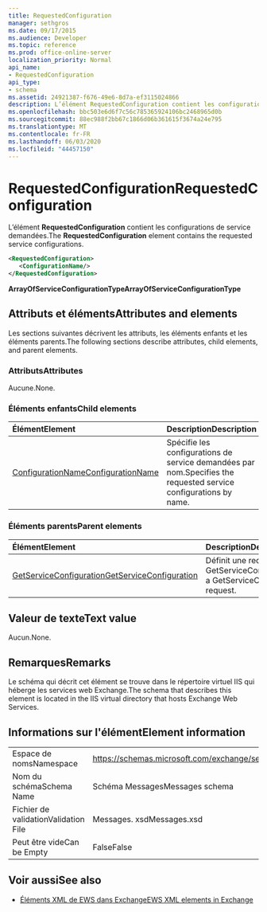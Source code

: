 ```yaml
---
title: RequestedConfiguration
manager: sethgros
ms.date: 09/17/2015
ms.audience: Developer
ms.topic: reference
ms.prod: office-online-server
localization_priority: Normal
api_name:
- RequestedConfiguration
api_type:
- schema
ms.assetid: 24921387-f676-49e6-8d7a-ef3115024866
description: L’élément RequestedConfiguration contient les configurations de service demandées.
ms.openlocfilehash: bbc503e6d6f7c56c785365924106bc2468965d0b
ms.sourcegitcommit: 88ec988f2bb67c1866d06b361615f3674a24e795
ms.translationtype: MT
ms.contentlocale: fr-FR
ms.lasthandoff: 06/03/2020
ms.locfileid: "44457150"
---
```

# <a name="requestedconfiguration"></a><span data-ttu-id="2f622-103">RequestedConfiguration</span><span class="sxs-lookup"><span data-stu-id="2f622-103">RequestedConfiguration</span></span>

<span data-ttu-id="2f622-104">L’élément **RequestedConfiguration** contient les configurations de service demandées.</span><span class="sxs-lookup"><span data-stu-id="2f622-104">The **RequestedConfiguration** element contains the requested service configurations.</span></span> 
  
```XML
<RequestedConfiguration>
   <ConfigurationName/>
</RequestedConfiguration>
```

 <span data-ttu-id="2f622-105">**ArrayOfServiceConfigurationType**</span><span class="sxs-lookup"><span data-stu-id="2f622-105">**ArrayOfServiceConfigurationType**</span></span>
## <a name="attributes-and-elements"></a><span data-ttu-id="2f622-106">Attributs et éléments</span><span class="sxs-lookup"><span data-stu-id="2f622-106">Attributes and elements</span></span>

<span data-ttu-id="2f622-107">Les sections suivantes décrivent les attributs, les éléments enfants et les éléments parents.</span><span class="sxs-lookup"><span data-stu-id="2f622-107">The following sections describe attributes, child elements, and parent elements.</span></span>
  
### <a name="attributes"></a><span data-ttu-id="2f622-108">Attributs</span><span class="sxs-lookup"><span data-stu-id="2f622-108">Attributes</span></span>

<span data-ttu-id="2f622-109">Aucune.</span><span class="sxs-lookup"><span data-stu-id="2f622-109">None.</span></span>
  
### <a name="child-elements"></a><span data-ttu-id="2f622-110">Éléments enfants</span><span class="sxs-lookup"><span data-stu-id="2f622-110">Child elements</span></span>

|<span data-ttu-id="2f622-111">**Élément**</span><span class="sxs-lookup"><span data-stu-id="2f622-111">**Element**</span></span>|<span data-ttu-id="2f622-112">**Description**</span><span class="sxs-lookup"><span data-stu-id="2f622-112">**Description**</span></span>|
|:-----|:-----|
|[<span data-ttu-id="2f622-113">ConfigurationName</span><span class="sxs-lookup"><span data-stu-id="2f622-113">ConfigurationName</span></span>](configurationname.md) <br/> |<span data-ttu-id="2f622-114">Spécifie les configurations de service demandées par nom.</span><span class="sxs-lookup"><span data-stu-id="2f622-114">Specifies the requested service configurations by name.</span></span>  <br/> |
   
### <a name="parent-elements"></a><span data-ttu-id="2f622-115">Éléments parents</span><span class="sxs-lookup"><span data-stu-id="2f622-115">Parent elements</span></span>

|<span data-ttu-id="2f622-116">**Élément**</span><span class="sxs-lookup"><span data-stu-id="2f622-116">**Element**</span></span>|<span data-ttu-id="2f622-117">**Description**</span><span class="sxs-lookup"><span data-stu-id="2f622-117">**Description**</span></span>|
|:-----|:-----|
|[<span data-ttu-id="2f622-118">GetServiceConfiguration</span><span class="sxs-lookup"><span data-stu-id="2f622-118">GetServiceConfiguration</span></span>](getserviceconfiguration.md) <br/> |<span data-ttu-id="2f622-119">Définit une requête GetServiceConfiguration.</span><span class="sxs-lookup"><span data-stu-id="2f622-119">Defines a GetServiceConfiguration request.</span></span>  <br/> |
   
## <a name="text-value"></a><span data-ttu-id="2f622-120">Valeur de texte</span><span class="sxs-lookup"><span data-stu-id="2f622-120">Text value</span></span>

<span data-ttu-id="2f622-121">Aucun.</span><span class="sxs-lookup"><span data-stu-id="2f622-121">None.</span></span>
  
## <a name="remarks"></a><span data-ttu-id="2f622-122">Remarques</span><span class="sxs-lookup"><span data-stu-id="2f622-122">Remarks</span></span>

<span data-ttu-id="2f622-123">Le schéma qui décrit cet élément se trouve dans le répertoire virtuel IIS qui héberge les services web Exchange.</span><span class="sxs-lookup"><span data-stu-id="2f622-123">The schema that describes this element is located in the IIS virtual directory that hosts Exchange Web Services.</span></span>
  
## <a name="element-information"></a><span data-ttu-id="2f622-124">Informations sur l'élément</span><span class="sxs-lookup"><span data-stu-id="2f622-124">Element information</span></span>

|||
|:-----|:-----|
|<span data-ttu-id="2f622-125">Espace de noms</span><span class="sxs-lookup"><span data-stu-id="2f622-125">Namespace</span></span>  <br/> |https://schemas.microsoft.com/exchange/services/2006/messages  <br/> |
|<span data-ttu-id="2f622-126">Nom du schéma</span><span class="sxs-lookup"><span data-stu-id="2f622-126">Schema Name</span></span>  <br/> |<span data-ttu-id="2f622-127">Schéma Messages</span><span class="sxs-lookup"><span data-stu-id="2f622-127">Messages schema</span></span>  <br/> |
|<span data-ttu-id="2f622-128">Fichier de validation</span><span class="sxs-lookup"><span data-stu-id="2f622-128">Validation File</span></span>  <br/> |<span data-ttu-id="2f622-129">Messages. xsd</span><span class="sxs-lookup"><span data-stu-id="2f622-129">Messages.xsd</span></span>  <br/> |
|<span data-ttu-id="2f622-130">Peut être vide</span><span class="sxs-lookup"><span data-stu-id="2f622-130">Can be Empty</span></span>  <br/> |<span data-ttu-id="2f622-131">False</span><span class="sxs-lookup"><span data-stu-id="2f622-131">False</span></span>  <br/> |
   
## <a name="see-also"></a><span data-ttu-id="2f622-132">Voir aussi</span><span class="sxs-lookup"><span data-stu-id="2f622-132">See also</span></span>



- [<span data-ttu-id="2f622-133">Éléments XML de EWS dans Exchange</span><span class="sxs-lookup"><span data-stu-id="2f622-133">EWS XML elements in Exchange</span></span>](ews-xml-elements-in-exchange.md)

